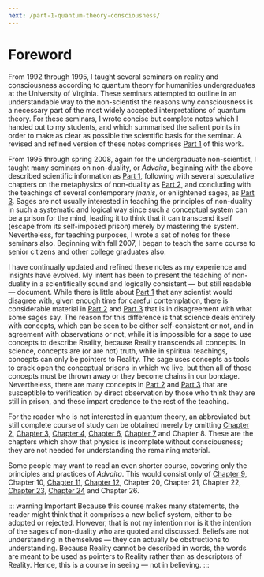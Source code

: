 ```yaml
---
next: /part-1-quantum-theory-consciousness/
---
```



# Foreword

From 1992 through 1995, I taught several seminars on reality and consciousness according to quantum theory for humanities undergraduates at the University of Virginia. These seminars attempted to outline in an understandable way to the non-scientist the reasons why consciousness is a necessary part of the most widely accepted interpretations of quantum theory. For these seminars, I wrote concise but complete notes which I handed out to my students, and which summarised the salient points in order to make as clear as possible the scientific basis for the seminar. A revised and refined version of these notes comprises [Part 1](/part-1-quantum-theory-consciousness/) of this work. 

From 1995 through spring 2008, again for the undergraduate non-scientist, I taught many seminars on non-duality, or *Advaita*, beginning with the above described scientific information as [Part 1](/part-1-quantum-theory-consciousness/), following with several speculative chapters on the metaphysics of non-duality as [Part 2](/part-2-metaphysics-non-duality/), and concluding with the teachings of several contemporary *jnanis*, or enlightened sages, as [Part 3](/end-suffering-discover-true-nature/). Sages are not usually interested in teaching the principles of non-duality in such a systematic and logical way since such a conceptual system can be a prison for the mind, leading it to think that it can transcend itself (escape from its self-imposed prison) merely by mastering the system. Nevertheless, for teaching purposes, I wrote a set of notes for these seminars also. Beginning with fall 2007, I began to teach the same course to senior citizens and other college graduates also. 

I have continually updated and refined these notes as my experience and insights have evolved. My intent has been to present the teaching of non-duality in a scientifically sound and logically consistent — but still readable — document. While there is little about [Part 1](/part-1-quantum-theory-consciousness/) that any scientist would disagree with, given enough time for careful contemplation, there is considerable material in [Part 2](/part-2-metaphysics-non-duality/) and [Part 3](/part-3-end-suffering-discover-true-nature/) that is in disagreement with what some sages say. The reason for this difference is that science deals entirely with concepts, which can be seen to be either self-consistent or not, and in agreement with observations or not, while it is impossible for a sage to use concepts to describe Reality, because Reality transcends all concepts. In science, concepts are (or are not) truth, while in spiritual teachings, concepts can only be pointers to Reality. The sage uses concepts as tools to crack open the conceptual prisons in which we live, but then all of those concepts must be thrown away or they become chains in our bondage. Nevertheless, there are many concepts in [Part 2](/part-2-metaphysics-non-duality/) and [Part 3](/part-3-end-suffering-discover-true-nature/) that are susceptible to verification by direct observation by those who think they are still in prison, and these impart credence to the rest of the teaching. 

For the reader who is not interested in quantum theory, an abbreviated but still complete course of study can be obtained merely by omitting [Chapter 2](/chapter-2-classical-physics-newton-einstein/), [Chapter 3](/chatper-3-quantum-physics/), [Chapter 4](/chapter-4-waves-interference/), [Chapter 6](/chapter-6-what-does-quantum-theory-mean/), [Chapter 7](/chapter-7-summary-critique-amit-goswami-interpretation-quantum-theory-within-monistic-idealism/) and Chapter 8. These are the chapters which show that physics is incomplete without consciousness; they are not needed for understanding the remaining material. 

Some people may want to read an even shorter course, covering only the principles and practices of *Advaita*. This would consist only of [Chapter 9](/chapter-9-perceiving-conceptualising/), Chapter 10, [Chapter 11](/chapter-11-functioning-mind/), [Chapter 12](/chapter-12-space-time-causality-destiny/), Chapter 20, Chapter 21, Chapter 22, [Chapter 23](/chapter-23-disidentification-through-inquiry/), [Chapter 24](/chapter-24-disidentification-through-meditation/) and Chapter 26. 

::: warning Important
Because this course makes many statements, the reader might think that it comprises a new belief system, either to be adopted or rejected. However, that is not my intention nor is it the intention of the sages of non-duality who are quoted and discussed. Beliefs are not understanding in themselves — they can actually be obstructions to understanding. Because Reality cannot be described in words, the words are meant to be used as pointers to Reality rather than as descriptors of Reality. Hence, this is a course in seeing — not in believing.
:::